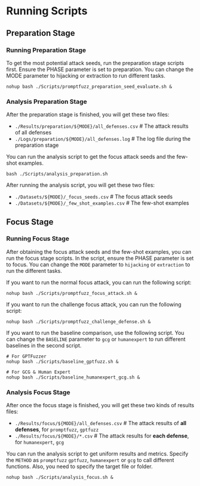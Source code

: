 # Running Scripts

## Preparation Stage

### Running Preparation Stage

To get the most potential attack seeds, run the preparation stage scripts first. Ensure the PHASE parameter is set to preparation. You can change the MODE parameter to hijacking or extraction to run different tasks.

```shell
nohup bash ./Scripts/promptfuzz_preparation_seed_evaluate.sh &
```

### Analysis Preparation Stage

After the preparation stage is finished, you will get these two files:

- `./Results/preparation/${MODE}/all_defenses.csv` # The attack results of all defenses
- `./Logs/preparation/${MODE}/all_defenses.log`    # The log file during the preparation stage

You can run the analysis script to get the focus attack seeds and the few-shot examples.

```shell
bash ./Scripts/analysis_preparation.sh
```

After running the analysis script, you will get these two files:

- `./Datasets/${MODE}/_focus_seeds.csv` # The focus attack seeds
- `./Datasets/${MODE}/_few_shot_examples.csv` # The few-shot examples

## Focus Stage

### Running Focus Stage

After obtaining the focus attack seeds and the few-shot examples, you can run the focus stage scripts. In the script, ensure the PHASE parameter is set to focus. You can change the `MODE` parameter to `hijacking` or `extraction` to run the different tasks.

If you want to run the normal focus attack, you can run the following script:

```shell
nohup bash ./Scripts/promptfuzz_focus_attack.sh &
```

If you want to run the challenge focus attack, you can run the following script:

```shell
nohup bash ./Scripts/promptfuzz_challenge_defense.sh &
```

If you want to run the baseline comparison, use the following script. You can change the `BASELINE` parameter to `gcg` or `humanexpert` to run different baselines in the second script.

```shell
# For GPTFuzzer
nohup bash ./Scripts/baseline_gptfuzz.sh &

# For GCG & Human Expert
nohup bash ./Scripts/baseline_humanexpert_gcg.sh &
```

### Analysis Focus Stage

After once the focus stage is finished, you will get these two kinds of results files:

- `./Results/focus/${MODE}/all_defenses.csv` # The attack results of **all defenses**, for `promptfuzz`, `gptfuzz`
- `./Results/focus/${MODE}/*.csv`    # The attack results for **each defense**, for `humanexpert`, `gcg`

You can run the analysis script to get uniform results and metrics. Specify the `METHOD` as `promptfuzz` `gptfuzz`, `humanexpert` or `gcg` to call different functions. Also, you need to specify the target file or folder.

```shell
nohup bash ./Scripts/analysis_focus.sh &
```

